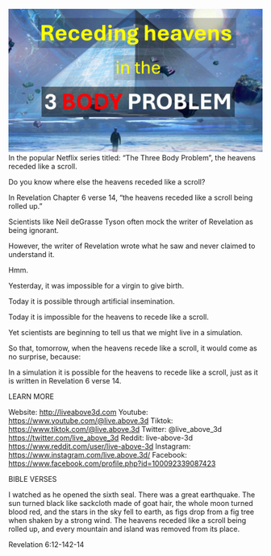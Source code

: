 ![Video cover image](cover.jpeg)
In the popular Netflix series titled: “The Three Body Problem”, the heavens receded like a scroll.

Do you know where else the heavens receded like a scroll?

In Revelation Chapter 6 verse 14, “the heavens receded like a scroll being rolled up.”

Scientists like Neil deGrasse Tyson often mock the writer of Revelation as being ignorant. 

However, the writer of Revelation wrote what he saw and never claimed to understand it.

Hmm. 

Yesterday, it was impossible for a virgin to give birth.

Today it is possible through artificial insemination.

Today it is impossible for the heavens to recede like a scroll.

Yet scientists are beginning to tell us that we might live in a simulation.

So that, tomorrow, when the heavens recede like a scroll, it would come as no surprise, because:

In a simulation it is possible for the heavens to recede like a scroll, just as it is written in Revelation 6 verse 14.

LEARN MORE

Website: http://liveabove3d.com
Youtube: https://www.youtube.com/@live.above.3d
Tiktok: https://www.tiktok.com/@live.above.3d
Twitter: @live_above_3d https://twitter.com/live_above_3d
Reddit: live-above-3d https://www.reddit.com/user/live-above-3d
Instagram: https://www.instagram.com/live.above.3d/
Facebook: https://www.facebook.com/profile.php?id=100092339087423


BIBLE VERSES

 I watched as he opened the sixth seal. There was a great earthquake. The sun turned black like sackcloth made of goat hair, the whole moon turned blood red, and the stars in the sky fell to earth, as figs drop from a fig tree when shaken by a strong wind. The heavens receded like a scroll being rolled up, and every mountain and island was removed from its place.

Revelation 6:12-142-14